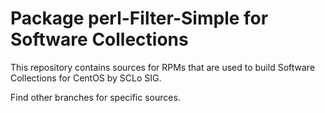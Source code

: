 # Package perl-Filter-Simple for Software Collections

This repository contains sources for RPMs that are used
to build Software Collections for CentOS by SCLo SIG.

Find other branches for specific sources.
